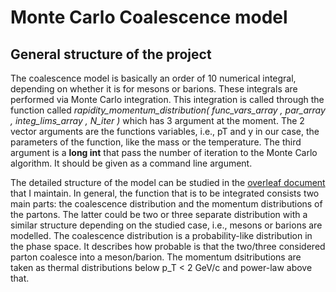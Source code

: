 # Monte Carlo Coalescence model

## General structure of the project

The coalescence model is basically an order of 10 numerical integral, depending on whether it is for mesons or barions. These integrals are performed via Monte Carlo integration. This integration is called through the function called *rapidity_momentum_distribution( func_vars_array , par_array , integ_lims_array , N_iter )* which has 3 argument at the moment. The 2 vector arguments are the functions variables, i.e., pT and y in our case, the parameters of the function, like the mass or the temperature. The third argument is a **long int** that pass the number of iteration to the Monte Carlo algorithm. It should be given as a command line argument.

The detailed structure of the model can be studied in the [overleaf document](https://www.overleaf.com/project/622f15b1b8ea1e1d0f2566c8) that I maintain. In general, the function that is to be integrated consists two main parts: the coalescence distribution and the momentum distributions of the partons. The latter could be two or three separate distribution with a similar structure depending on the studied case, i.e., mesons or barions are modelled. The coalescence distribution is a probability-like distribution in the phase space. It describes how probable is that the two/three considered parton coalesce into a meson/barion. The momentum dsitributions are taken as thermal distributions below p_T < 2 GeV/c and power-law above that.
